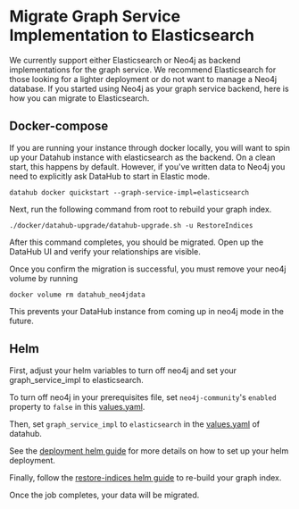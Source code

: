 # Migrate Graph Service Implementation to Elasticsearch

We currently support either Elasticsearch or Neo4j as backend implementations for the graph service. We recommend
Elasticsearch for those looking for a lighter deployment or do not want to manage a Neo4j database.
If you started using Neo4j as your graph service backend, here is how you can migrate to Elasticsearch.

## Docker-compose

If you are running your instance through docker locally, you will want to spin up your Datahub instance with
elasticsearch as the backend. On a clean start, this happens by default. However, if you've written data to
Neo4j you need to explicitly ask DataHub to start in Elastic mode.

```aidl
datahub docker quickstart --graph-service-impl=elasticsearch
```

Next, run the following command from root to rebuild your graph index.

```
./docker/datahub-upgrade/datahub-upgrade.sh -u RestoreIndices
```

After this command completes, you should be migrated. Open up the DataHub UI and verify your relationships are
visible.

Once you confirm the migration is successful, you must remove your neo4j volume by running

```aidl
docker volume rm datahub_neo4jdata
```

This prevents your DataHub instance from coming up in neo4j mode in the future.

## Helm

First, adjust your helm variables to turn off neo4j and set your graph_service_impl to elasticsearch.

To turn off neo4j in your prerequisites file, set `neo4j-community`'s `enabled` property to `false`
in this [values.yaml](https://github.com/acryldata/datahub-helm/blob/master/charts/prerequisites/values.yaml#L54).

Then, set `graph_service_impl` to `elasticsearch` in the
[values.yaml](https://github.com/acryldata/datahub-helm/blob/master/charts/datahub/values.yaml#L63) of datahub.


See the [deployment helm guide](../deploy/kubernetes.md#components) for more details on how to
set up your helm deployment.

Finally, follow the [restore-indices helm guide](./restore-indices.md) to re-build
your graph index.

Once the job completes, your data will be migrated. 
